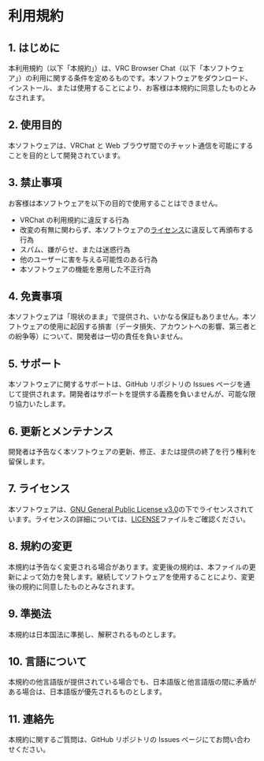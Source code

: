 # 利用規約

## 1. はじめに

本利用規約（以下「本規約」）は、VRC Browser Chat（以下「本ソフトウェア」）の利用に関する条件を定めるものです。本ソフトウェアをダウンロード、インストール、または使用することにより、お客様は本規約に同意したものとみなされます。

## 2. 使用目的

本ソフトウェアは、VRChat と Web ブラウザ間でのチャット通信を可能にすることを目的として開発されています。

## 3. 禁止事項

お客様は本ソフトウェアを以下の目的で使用することはできません。

- VRChat の利用規約に違反する行為
- 改変の有無に関わらず、本ソフトウェアの[ライセンス](LICENSE)に違反して再頒布する行為
- スパム、嫌がらせ、または迷惑行為
- 他のユーザーに害を与える可能性のある行為
- 本ソフトウェアの機能を悪用した不正行為

## 4. 免責事項

本ソフトウェアは「現状のまま」で提供され、いかなる保証もありません。本ソフトウェアの使用に起因する損害（データ損失、アカウントへの影響、第三者との紛争等）について、開発者は一切の責任を負いません。

## 5. サポート

本ソフトウェアに関するサポートは、GitHub リポジトリの Issues ページを通じて提供されます。開発者はサポートを提供する義務を負いませんが、可能な限り協力いたします。

## 6. 更新とメンテナンス

開発者は予告なく本ソフトウェアの更新、修正、または提供の終了を行う権利を留保します。

## 7. ライセンス

本ソフトウェアは、[GNU General Public License v3.0](LICENSE)の下でライセンスされています。ライセンスの詳細については、[LICENSE](LICENSE)ファイルをご確認ください。

## 8. 規約の変更

本規約は予告なく変更される場合があります。変更後の規約は、本ファイルの更新によって効力を発します。継続してソフトウェアを使用することにより、変更後の規約に同意したものとみなされます。

## 9. 準拠法

本規約は日本国法に準拠し、解釈されるものとします。

## 10. 言語について

本規約の他言語版が提供されている場合でも、日本語版と他言語版の間に矛盾がある場合は、日本語版が優先されるものとします。

## 11. 連絡先

本規約に関するご質問は、GitHub リポジトリの Issues ページにてお問い合わせください。
